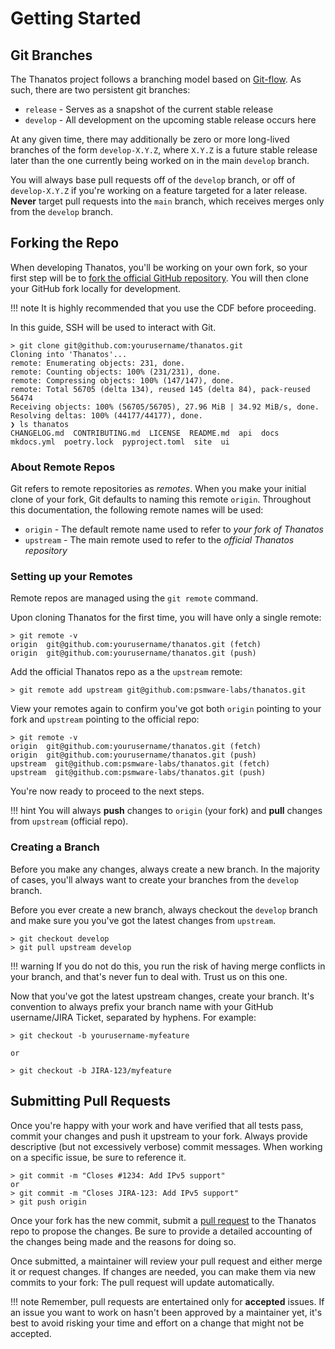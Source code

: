 # Getting Started

## Git Branches

The Thanatos project follows a branching model based on [Git-flow](https://nvie.com/posts/a-successful-git-branching-model/). As such, there are two persistent git branches:

* `release` - Serves as a snapshot of the current stable release
* `develop` - All development on the upcoming stable release occurs here

At any given time, there may additionally be zero or more long-lived branches of the form `develop-X.Y.Z`, where `X.Y.Z` is a future stable release later than the one currently being worked on in the main `develop` branch.

You will always base pull requests off of the `develop` branch, or off of `develop-X.Y.Z` if you're working on a feature targeted for a later release. **Never** target pull requests into the `main` branch, which receives merges only from the `develop` branch.

## Forking the Repo

When developing Thanatos, you'll be working on your own fork, so your first step will be to [fork the official GitHub repository](https://github.com/psmware-labs/thanatos/fork). You will then clone your GitHub fork locally for development.

!!! note
It is highly recommended that you use the CDF before proceeding.

In this guide, SSH will be used to interact with Git.

```no-highlight
> git clone git@github.com:yourusername/thanatos.git
Cloning into 'Thanatos'...
remote: Enumerating objects: 231, done.
remote: Counting objects: 100% (231/231), done.
remote: Compressing objects: 100% (147/147), done.
remote: Total 56705 (delta 134), reused 145 (delta 84), pack-reused 56474
Receiving objects: 100% (56705/56705), 27.96 MiB | 34.92 MiB/s, done.
Resolving deltas: 100% (44177/44177), done.
❯ ls thanatos
CHANGELOG.md  CONTRIBUTING.md  LICENSE  README.md  api  docs  mkdocs.yml  poetry.lock  pyproject.toml  site  ui
```

### About Remote Repos

Git refers to remote repositories as *remotes*. When you make your initial clone of your fork, Git defaults to naming this remote `origin`. Throughout this documentation, the following remote names will be used:

* `origin` - The default remote name used to refer to *your fork of Thanatos*
* `upstream` - The main remote used to refer to the *official Thanatos repository*

### Setting up your Remotes

Remote repos are managed using the `git remote` command.

Upon cloning Thanatos for the first time, you will have only a single remote:

```no-highlight
> git remote -v
origin  git@github.com:yourusername/thanatos.git (fetch)
origin  git@github.com:yourusername/thanatos.git (push)
```

Add the official Thanatos repo as a the `upstream` remote:

```no-highlight
> git remote add upstream git@github.com:psmware-labs/thanatos.git
```

View your remotes again to confirm you've got both `origin` pointing to your fork and `upstream` pointing to the official repo:

```no-highlight
> git remote -v
origin  git@github.com:yourusername/thanatos.git (fetch)
origin  git@github.com:yourusername/thanatos.git (push)
upstream  git@github.com:psmware-labs/thanatos.git (fetch)
upstream  git@github.com:psmware-labs/thanatos.git (push)
```

You're now ready to proceed to the next steps.

!!! hint
  You will always **push** changes to `origin` (your fork) and **pull** changes from `upstream` (official repo).

### Creating a Branch

Before you make any changes, always create a new branch. In the majority of cases, you'll always want to create your branches from the `develop` branch.

Before you ever create a new branch, always  checkout the `develop` branch and make sure you you've got the latest changes from `upstream`.

```no-highlight
> git checkout develop
> git pull upstream develop
```

!!! warning
  If you do not do this, you run the risk of having merge conflicts in your branch, and that's never fun to deal with. Trust us on this one.

Now that you've got the latest upstream changes, create your branch. It's convention to always prefix your branch name with your GitHub username/JIRA Ticket, separated by hyphens. For example:

```no-highlight
> git checkout -b yourusername-myfeature

or

> git checkout -b JIRA-123/myfeature
```

## Submitting Pull Requests

Once you're happy with your work and have verified that all tests pass, commit your changes and push it upstream to your fork. Always provide descriptive (but not excessively verbose) commit messages. When working on a specific issue, be sure to reference it.

```no-highlight
> git commit -m "Closes #1234: Add IPv5 support"
or
> git commit -m "Closes JIRA-123: Add IPv5 support"
> git push origin
```

Once your fork has the new commit, submit a [pull request](https://github.com/psmware-labs/thanatos/compare) to the Thanatos repo to propose the changes. Be sure to provide a detailed accounting of the changes being made and the reasons for doing so.

Once submitted, a maintainer will review your pull request and either merge it or request changes. If changes are needed, you can make them via new commits to your fork: The pull request will update automatically.

!!! note
    Remember, pull requests are entertained only for **accepted** issues. If an issue you want to work on hasn't been approved by a maintainer yet, it's best to avoid risking your time and effort on a change that might not be accepted.
